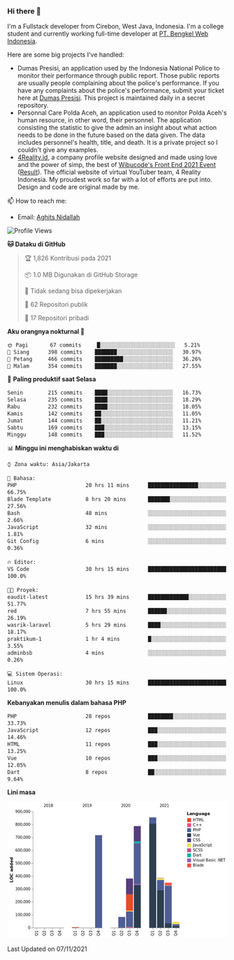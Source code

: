 ### Hi there 👋
I'm a Fullstack developer from Cirebon, West Java, Indonesia. I'm a college student and currently working full-time developer at [PT. Bengkel Web Indonesia](https://github.com/PT-Bengkel-Web-Indonesia).

Here are some big projects I've handled:
- Dumas Presisi, an application used by the Indonesia National Police to monitor their performance through public report. Those public reports are usually people complaining about the police's performance. If you have any complaints about the police's performance, submit your ticket here at [Dumas Presisi](https://dumaspresisi.polri.go.id/dumaspro). This project is maintained daily in a secret repository.
- Personnal Care Polda Aceh, an application used to monitor Polda Aceh's human resource, in other word, their personnel. The application consisting the statistic to give the admin an insight about what action needs to be done in the future based on the data given. The data includes personnel's health, title, and death. It is a private project so I couldn't give any examples.
- [4Reality.id](https://4reality.id), a company profile website designed and made using love and the power of simp, the best of [Wibucode's Front End 2021 Event](https://github.com/wibucode02/submision-event-frontend-2021) ([Result](https://github.com/wibucode02/top-5-pemenang-event-front-end-wibucode-2021)). The official website of virtual YouTuber team, 4 Reality Indonesia. My proudest work so far with a lot of efforts are put into. Design and code are original made by me.

📫 How to reach me:
- Email: [Aghits Nidallah](mailto:yourlovelydev@gmail.com)

<!--START_SECTION:waka-->
![Profile Views](http://img.shields.io/badge/Profil%20dilihat-3-blue)

**🐱 Dataku di GitHub** 

> 🏆 1,826 Kontribusi pada 2021
 > 
> 📦 1.0 MB Digunakan di GitHub Storage 
 > 
> 🚫 Tidak sedang bisa dipekerjakan
 > 
> 📜 62 Repositori publik 
 > 
> 🔑 17 Repositori pribadi  
 > 
**Aku orangnya nokturnal 🦉** 

```text
🌞 Pagi       67 commits     █░░░░░░░░░░░░░░░░░░░░░░░░   5.21% 
🌆 Siang      398 commits    ███████░░░░░░░░░░░░░░░░░░   30.97% 
🌃 Petang     466 commits    █████████░░░░░░░░░░░░░░░░   36.26% 
🌙 Malam      354 commits    ███████░░░░░░░░░░░░░░░░░░   27.55%

```
📅 **Paling produktif saat Selasa** 

```text
Senin        215 commits    ████░░░░░░░░░░░░░░░░░░░░░   16.73% 
Selasa       235 commits    ████░░░░░░░░░░░░░░░░░░░░░   18.29% 
Rabu         232 commits    ████░░░░░░░░░░░░░░░░░░░░░   18.05% 
Kamis        142 commits    ██░░░░░░░░░░░░░░░░░░░░░░░   11.05% 
Jumat        144 commits    ██░░░░░░░░░░░░░░░░░░░░░░░   11.21% 
Sabtu        169 commits    ███░░░░░░░░░░░░░░░░░░░░░░   13.15% 
Minggu       148 commits    ███░░░░░░░░░░░░░░░░░░░░░░   11.52%

```


📊 **Minggu ini menghabiskan waktu di** 

```text
⌚︎ Zona waktu: Asia/Jakarta

💬 Bahasa: 
PHP                      20 hrs 11 mins      ████████████████░░░░░░░░░   66.75% 
Blade Template           8 hrs 20 mins       ███████░░░░░░░░░░░░░░░░░░   27.56% 
Bash                     48 mins             ░░░░░░░░░░░░░░░░░░░░░░░░░   2.66% 
JavaScript               32 mins             ░░░░░░░░░░░░░░░░░░░░░░░░░   1.81% 
Git Config               6 mins              ░░░░░░░░░░░░░░░░░░░░░░░░░   0.36%

🔥 Editor: 
VS Code                  30 hrs 15 mins      █████████████████████████   100.0%

🐱‍💻 Proyek: 
eaudit-latest            15 hrs 39 mins      █████████████░░░░░░░░░░░░   51.77% 
red                      7 hrs 55 mins       ██████░░░░░░░░░░░░░░░░░░░   26.19% 
wasrik-laravel           5 hrs 29 mins       ████░░░░░░░░░░░░░░░░░░░░░   18.17% 
praktikum-1              1 hr 4 mins         █░░░░░░░░░░░░░░░░░░░░░░░░   3.55% 
adminbsb                 4 mins              ░░░░░░░░░░░░░░░░░░░░░░░░░   0.26%

💻 Sistem Operasi: 
Linux                    30 hrs 15 mins      █████████████████████████   100.0%

```

**Kebanyakan menulis dalam bahasa PHP** 

```text
PHP                      28 repos            ████████░░░░░░░░░░░░░░░░░   33.73% 
JavaScript               12 repos            ███░░░░░░░░░░░░░░░░░░░░░░   14.46% 
HTML                     11 repos            ███░░░░░░░░░░░░░░░░░░░░░░   13.25% 
Vue                      10 repos            ███░░░░░░░░░░░░░░░░░░░░░░   12.05% 
Dart                     8 repos             ██░░░░░░░░░░░░░░░░░░░░░░░   9.64%

```


**Lini masa**

![Chart not found](https://raw.githubusercontent.com/NikarashiHatsu/NikarashiHatsu/master/charts/bar_graph.png) 


 Last Updated on 07/11/2021
<!--END_SECTION:waka-->

